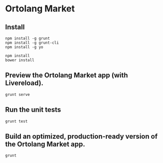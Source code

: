 Ortolang Market
=============

Install
-------

    npm install -g grunt
    npm install -g grunt-cli
    npm install -g yo

    npm install
    bower install

Preview the Ortolang Market app (with Livereload).
-------

    grunt serve

Run the unit tests
-------

    grunt test

Build an optimized, production-ready version of the Ortolang Market app.
-------

    grunt